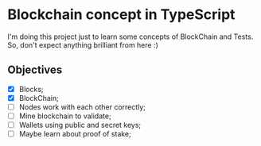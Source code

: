 # Blockchain concept in TypeScript
I'm doing this project just to learn some concepts of BlockChain and Tests. So, don't expect anything brilliant from here :)

## Objectives
- [x] Blocks;
- [x] BlockChain;
- [ ] Nodes work with each other correctly;
- [ ] Mine blockchain to validate;
- [ ] Wallets using public and secret keys;
- [ ] Maybe learn about proof of stake;